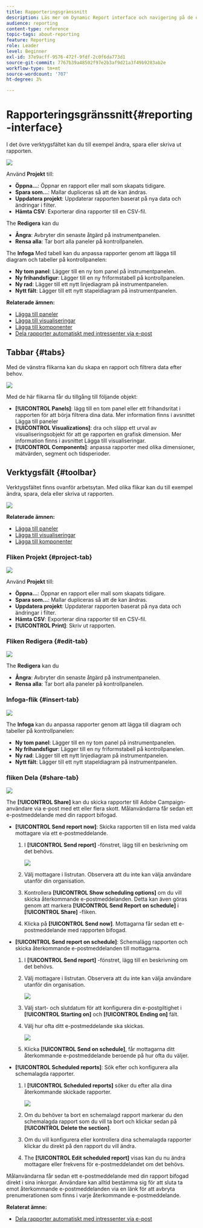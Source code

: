 ```yaml
---
title: Rapporteringsgränssnitt
description: Läs mer om Dynamic Report interface och navigering på de olika flikarna och menyerna.
audience: reporting
content-type: reference
topic-tags: about-reporting
feature: Reporting
role: Leader
level: Beginner
exl-id: 37e9acff-9576-472f-9fdf-2c0f6da773d1
source-git-commit: 7767b39a48502f97e2b3af9d21a3f49b9283ab2e
workflow-type: tm+mt
source-wordcount: '707'
ht-degree: 3%

---
```


# Rapporteringsgränssnitt{#reporting-interface}

I det övre verktygsfältet kan du till exempel ändra, spara eller skriva ut rapporten.

![](assets/dynamic_report_toolbar.png)

Använd **Projekt** till:

* **Öppna...**: Öppnar en rapport eller mall som skapats tidigare.
* **Spara som...**: Mallar dupliceras så att de kan ändras.
* **Uppdatera projekt**: Uppdaterar rapporten baserat på nya data och ändringar i filter.
* **Hämta CSV**: Exporterar dina rapporter till en CSV-fil.

The **Redigera** kan du

* **Ångra**: Avbryter din senaste åtgärd på instrumentpanelen.
* **Rensa alla**: Tar bort alla paneler på kontrollpanelen.

The **Infoga** Med tabell kan du anpassa rapporter genom att lägga till diagram och tabeller på kontrollpanelen:

* **Ny tom panel**: Lägger till en ny tom panel på instrumentpanelen.
* **Ny frihandsfigur**: Lägger till en ny friformstabell på kontrollpanelen.
* **Ny rad**: Lägger till ett nytt linjediagram på instrumentpanelen.
* **Nytt fält**: Lägger till ett nytt stapeldiagram på instrumentpanelen.

**Relaterade ämnen:**

* [Lägga till paneler](../../reporting/using/adding-panels.md)
* [Lägga till visualiseringar](../../reporting/using/adding-visualizations.md)
* [Lägga till komponenter](../../reporting/using/adding-components.md)
* [Dela rapporter automatiskt med intressenter via e-post](https://helpx.adobe.com/campaign/kb/simplify-campaign-management.html#Reportandshareinsightswithallstakeholders)

## Tabbar {#tabs}

Med de vänstra flikarna kan du skapa en rapport och filtrera data efter behov.

![](assets/dynamic_report_interface.png)

Med de här flikarna får du tillgång till följande objekt:

* **[!UICONTROL Panels]**: lägg till en tom panel eller ett frihandsritat i rapporten för att börja filtrera dina data. Mer information finns i avsnittet Lägga till paneler
* **[!UICONTROL Visualizations]**: dra och släpp ett urval av visualiseringsobjekt för att ge rapporten en grafisk dimension. Mer information finns i avsnittet Lägga till visualiseringar.
* **[!UICONTROL Components]**: anpassa rapporter med olika dimensioner, mätvärden, segment och tidsperioder.

## Verktygsfält {#toolbar}

Verktygsfältet finns ovanför arbetsytan. Med olika flikar kan du till exempel ändra, spara, dela eller skriva ut rapporten.

![](assets/dynamic_report_toolbar.png)

**Relaterade ämnen:**

* [Lägga till paneler](../../reporting/using/adding-panels.md)
* [Lägga till visualiseringar](../../reporting/using/adding-visualizations.md)
* [Lägga till komponenter](../../reporting/using/adding-components.md)

### Fliken Projekt {#project-tab}

![](assets/tab_project.png)

Använd **Projekt** till:

* **Öppna...**: Öppnar en rapport eller mall som skapats tidigare.
* **Spara som...**: Mallar dupliceras så att de kan ändras.
* **Uppdatera projekt**: Uppdaterar rapporten baserat på nya data och ändringar i filter.
* **Hämta CSV**: Exporterar dina rapporter till en CSV-fil.
* **[!UICONTROL Print]**: Skriv ut rapporten.

### Fliken Redigera {#edit-tab}

![](assets/tab_edit.png)

The **Redigera** kan du

* **Ångra**: Avbryter din senaste åtgärd på instrumentpanelen.
* **Rensa alla**: Tar bort alla paneler på kontrollpanelen.

### Infoga-flik {#insert-tab}

![](assets/tab_insert.png)

The **Infoga** kan du anpassa rapporter genom att lägga till diagram och tabeller på kontrollpanelen:

* **Ny tom panel**: Lägger till en ny tom panel på instrumentpanelen.
* **Ny frihandsfigur**: Lägger till en ny friformstabell på kontrollpanelen.
* **Ny rad**: Lägger till ett nytt linjediagram på instrumentpanelen.
* **Nytt fält**: Lägger till ett nytt stapeldiagram på instrumentpanelen.

### fliken Dela {#share-tab}

![](assets/tab_share_1.png)

The **[!UICONTROL Share]** kan du skicka rapporter till Adobe Campaign-användare via e-post med ett eller flera skott. Målanvändarna får sedan ett e-postmeddelande med din rapport bifogad.

* **[!UICONTROL Send report now]**: Skicka rapporten till en lista med valda mottagare via ett e-postmeddelande.

   1. I **[!UICONTROL Send report]** -fönstret, lägg till en beskrivning om det behövs.

      ![](assets/tab_share_4.png)

   1. Välj mottagare i listrutan. Observera att du inte kan välja användare utanför din organisation.
   1. Kontrollera **[!UICONTROL Show scheduling options]** om du vill skicka återkommande e-postmeddelanden. Detta kan även göras genom att markera **[!UICONTROL Send Report on schedule]** i **[!UICONTROL Share]** -fliken.
   1. Klicka på **[!UICONTROL Send now]**. Mottagarna får sedan ett e-postmeddelande med rapporten bifogad.

* **[!UICONTROL Send report on schedule]**: Schemalägg rapporten och skicka återkommande e-postmeddelanden till mottagarna.

   1. I **[!UICONTROL Send report]** -fönstret, lägg till en beskrivning om det behövs.
   1. Välj mottagare i listrutan. Observera att du inte kan välja användare utanför din organisation.

      ![](assets/tab_share_5.png)

   1. Välj start- och slutdatum för att konfigurera din e-postgiltighet i **[!UICONTROL Starting on]** och **[!UICONTROL Ending on]** fält.
   1. Välj hur ofta ditt e-postmeddelande ska skickas.

      ![](assets/tab_share_2.png)

   1. Klicka **[!UICONTROL Send on schedule]**, får mottagarna ditt återkommande e-postmeddelande beroende på hur ofta du väljer.

* **[!UICONTROL Scheduled reports]**: Sök efter och konfigurera alla schemalagda rapporter.

   1. I **[!UICONTROL Scheduled reports]** söker du efter alla dina återkommande skickade rapporter.

      ![](assets/tab_share_3.png)

   1. Om du behöver ta bort en schemalagd rapport markerar du den schemalagda rapport som du vill ta bort och klickar sedan på **[!UICONTROL Delete the section]**.
   1. Om du vill konfigurera eller kontrollera dina schemalagda rapporter klickar du direkt på den rapport du vill ändra.
   1. The **[!UICONTROL Edit scheduled report]** visas kan du nu ändra mottagare eller frekvens för e-postmeddelandet om det behövs.

Målanvändarna får sedan ett e-postmeddelande med din rapport bifogad direkt i sina inkorgar. Användare kan alltid bestämma sig för att sluta ta emot återkommande e-postmeddelanden via en länk för att avbryta prenumerationen som finns i varje återkommande e-postmeddelande.

**Relaterat ämne:**

* [Dela rapporter automatiskt med intressenter via e-post](https://helpx.adobe.com/campaign/kb/simplify-campaign-management.html#Reportandshareinsightswithallstakeholders)

